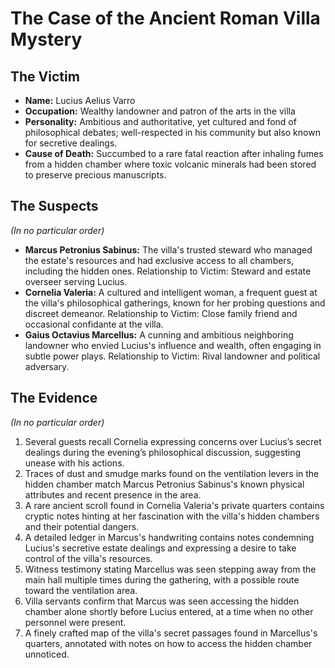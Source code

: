 # The Case of the Ancient Roman Villa Mystery

## The Victim
- **Name:** Lucius Aelius Varro
- **Occupation:** Wealthy landowner and patron of the arts in the villa
- **Personality:** Ambitious and authoritative, yet cultured and fond of philosophical debates; well-respected in his community but also known for secretive dealings.
- **Cause of Death:** Succumbed to a rare fatal reaction after inhaling fumes from a hidden chamber where toxic volcanic minerals had been stored to preserve precious manuscripts.

## The Suspects
*(In no particular order)*
- **Marcus Petronius Sabinus:** The villa's trusted steward who managed the estate's resources and had exclusive access to all chambers, including the hidden ones. Relationship to Victim: Steward and estate overseer serving Lucius.
- **Cornelia Valeria:** A cultured and intelligent woman, a frequent guest at the villa's philosophical gatherings, known for her probing questions and discreet demeanor. Relationship to Victim: Close family friend and occasional confidante at the villa.
- **Gaius Octavius Marcellus:** A cunning and ambitious neighboring landowner who envied Lucius's influence and wealth, often engaging in subtle power plays. Relationship to Victim: Rival landowner and political adversary.

## The Evidence
*(In no particular order)*
1. Several guests recall Cornelia expressing concerns over Lucius’s secret dealings during the evening’s philosophical discussion, suggesting unease with his actions.
2. Traces of dust and smudge marks found on the ventilation levers in the hidden chamber match Marcus Petronius Sabinus's known physical attributes and recent presence in the area.
3. A rare ancient scroll found in Cornelia Valeria's private quarters contains cryptic notes hinting at her fascination with the villa's hidden chambers and their potential dangers.
4. A detailed ledger in Marcus's handwriting contains notes condemning Lucius's secretive estate dealings and expressing a desire to take control of the villa's resources.
5. Witness testimony stating Marcellus was seen stepping away from the main hall multiple times during the gathering, with a possible route toward the ventilation area.
6. Villa servants confirm that Marcus was seen accessing the hidden chamber alone shortly before Lucius entered, at a time when no other personnel were present.
7. A finely crafted map of the villa's secret passages found in Marcellus's quarters, annotated with notes on how to access the hidden chamber unnoticed.
